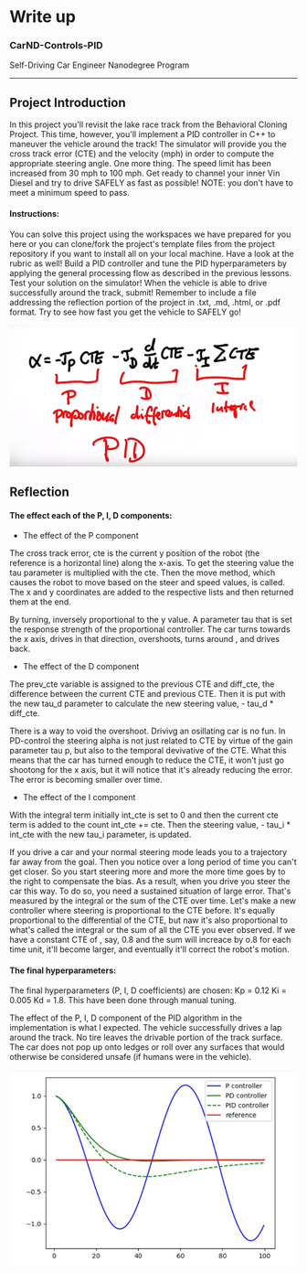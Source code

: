 # Write up
### CarND-Controls-PID
Self-Driving Car Engineer Nanodegree Program



[//]: # (Image References)

[image1]: ./images/pid_1.jpg
[image2]: ./images/pid_2.jpg


---
## Project Introduction
In this project you'll revisit the lake race track from the Behavioral Cloning Project. This time, however, you'll implement a PID controller in C++ to maneuver the vehicle around the track! The simulator will provide you the cross track error (CTE) and the velocity (mph) in order to compute the appropriate steering angle. One more thing. The speed limit has been increased from 30 mph to 100 mph. Get ready to channel your inner Vin Diesel and try to drive SAFELY as fast as possible! NOTE: you don't have to meet a minimum speed to pass.


#### Instructions:
You can solve this project using the workspaces we have prepared for you here or you can clone/fork the project's template files from the project repository if you want to install all on your local machine. Have a look at the rubric as well! Build a PID controller and tune the PID hyperparameters by applying the general processing flow as described in the previous lessons. Test your solution on the simulator! When the vehicle is able to drive successfully around the track, submit! Remember to include a file addressing the reflection portion of the project in .txt, .md, .html, or .pdf format. Try to see how fast you get the vehicle to SAFELY go!


![alt text][image1]


## Reflection
#### The effect each of the P, I, D components: 

- The effect of the P component

The cross track error, cte is the current y position of the robot (the reference is a horizontal line) along the x-axis. To get the steering value the tau parameter is multiplied with the cte. Then the move method, which causes the robot to move based on the steer and speed values, is called. The x and y coordinates are added to the respective lists and then returned them at the end.

By turning, inversely proportional to the y value. A parameter tau that is set the response strength of the proportional controller. The car turns towards the x axis, drives in that direction, overshoots, turns around , and drives back.



- The effect of the D component

The prev_cte variable is assigned to the previous CTE and diff_cte, the difference between the current CTE and previous CTE. Then it is put with the new tau_d parameter to calculate the new steering value, - tau_d * diff_cte.


There is a way to void the overshoot. Drivivg an osillating car is no fun. In PD-control the steering alpha is not just related to CTE by virtue of the gain parameter tau p, but also to the temporal devivative of the CTE. What this means that the car has turned enough to reduce the CTE, it won't just go shootong for the x axis, but it will notice that it's already reducing the error. The error is becoming smaller over time.


- The effect of the I component

With the integral term initially int_cte is set to 0 and then the current cte term is added to the count int_cte += cte. Then the steering value, - tau_i * int_cte with the new tau_i parameter, is updated.


If you drive a car and your normal steering mode leads you to a trajectory far away from the goal. Then you notice over a long period of time you can't get closer. So you start steering more and more the more time goes by to the right to compensate the bias. As a result, when you drive you steer the car this way. To do so, you need a sustained situation of large error. That's measured by the integral or the sum of the CTE over time. Let's make a new controller where steering is proportional to the CTE before. It's equally proportional to the differential of the CTE, but naw it's also proportional to what's called the integral or the sum of all the CTE you ever observed. If we have a constant CTE of , say, 0.8 and the sum will increace by o.8 for each time unit, it'll become larger, and eventually it'll correct the robot's motion.




#### The final hyperparameters: 
The final hyperparameters (P, I, D coefficients) are chosen: Kp = 0.12 Ki = 0.005 Kd = 1.8. This have been done through manual tuning.

The effect of the P, I, D component of the PID algorithm in the implementation is what I expected. The vehicle successfully drives a lap around the track. No tire leaves the drivable portion of the track surface. The car does not pop up onto ledges or roll over any surfaces that would otherwise be considered unsafe (if humans were in the vehicle).



![alt text][image2]




